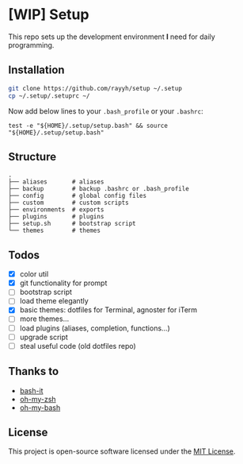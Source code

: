 # [WIP] Setup

This repo sets up the development environment **I** need for daily programming.

## Installation

```bash
git clone https://github.com/rayyh/setup ~/.setup
cp ~/.setup/.setuprc ~/
```

Now add below lines to your `.bash_profile` or your `.bashrc`:

```
test -e "${HOME}/.setup/setup.bash" && source "${HOME}/.setup/setup.bash"
```

## Structure

```
.
├── aliases       # aliases
├── backup        # backup .bashrc or .bash_profile
├── config        # global config files
├── custom        # custom scripts
├── environments  # exports
├── plugins       # plugins
├── setup.sh      # bootstrap script
└── themes        # themes
```

## Todos

+ [x] color util
+ [x] git functionality for prompt
+ [ ] bootstrap script
+ [ ] load theme elegantly
+ [x] basic themes: dotfiles for Terminal, agnoster for iTerm
+ [ ] more themes...
+ [ ] load plugins (aliases, completion, functions...)
+ [ ] upgrade script
+ [ ] steal useful code (old dotfiles repo)

## Thanks to

+ [bash-it](https://github.com/Bash-it/bash-it)
+ [oh-my-zsh](https://github.com/ohmyzsh/ohmyzsh)
+ [oh-my-bash](https://github.com/ohmybash/oh-my-bash)

## License

This project is open-source software licensed under the [MIT License](LICENSE).
